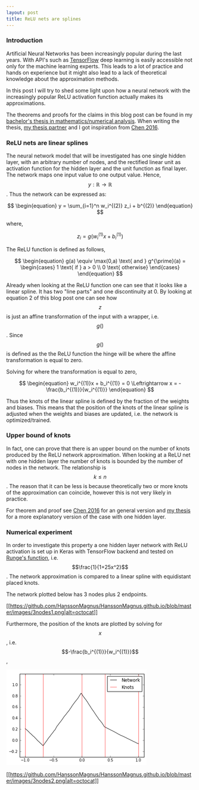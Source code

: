 ```yaml
---
layout: post
title: ReLU nets are splines
---
```


### Introduction

Artificial Neural Networks has been increasingly popular during the last years. With API's such as [TensorFlow](https://www.tensorflow.org/) deep learning is easily accessible not only for the machine learning experts. This leads to a lot of practice and hands on experience but it might also lead to a lack of theoretical knowledge about the approximation methods.

In this post I will try to shed some light upon how a neural network with the increasingly popular ReLU activation function actually makes its approximations.

The theorems and proofs for the claims in this blog post can be found in my [bachelor's thesis in mathematics/numerical analysis](link). When writing the thesis, [my thesis partner](https://github.com/dachrillz) and I got inspiration from [Chen 2016](https://arxiv.org/pdf/1611.09448.pdf).

### ReLU nets are linear splines

The neural network model that will be investigated has one single hidden layer, with an arbitrary number of nodes, and the rectified linear unit as activation function for the hidden layer and the unit function as final layer. The network maps one input value to one output value. Hence, $$y: \mathbb{R} \rightarrow \mathbb{R}$$. Thus the network can be expressed as:

$$
\begin{equation}
    y = \sum_{i=1}^n w_i^{(2)} z_i + b^{(2)}
\end{equation}
$$

where,

$$
\begin{equation}
    z_i = g(w_i^{(1)}x + b_i^{(1)})
\end{equation}
$$

The ReLU function is defined as follows,

$$
\begin{equation}
    g(a) \equiv \max(0,a) \text{ and } g^{\prime}(a) =         \begin{cases}
            1 \text{ if } a > 0 \\
            0 \text{ otherwise}
        \end{cases}
\end{equation}
$$

Already when looking at the ReLU function one can see that it looks like a linear spline. It has two "line parts" and one discontinuity at 0. By looking at equation 2 of this blog post one can see how $$z$$ is just an affine transformation of the input with a wrapper, i.e. $$g()$$. Since $$g()$$ is defined as the the ReLU function the hinge will be where the affine transformation is equal to zero.

Solving for where the transformation is equal to zero,

$$
\begin{equation}
    w_i^{(1)}x + b_i^{(1)} = 0 \Leftrightarrow x = -\frac{b_i^{(1)}}{w_i^{(1)}}
\end{equation}
$$

Thus the knots of the linear spline is defined by the fraction of the weights and biases. This means that the position of the knots of the linear spline is adjusted when the weights and biases are updated, i.e. the network is optimized/trained.

### Upper bound of knots
In fact, one can prove that there is an upper bound on the number of knots produced by the ReLU network approximation. When looking at a ReLU net with one hidden layer the number of knots is bounded by the number of nodes in the network. The relationship is $$k \leq n$$. The reason that it can be less is because theoretically two or more knots of the approximation can coincide, however this is not very likely in practice.

For theorem and proof see [Chen 2016](https://arxiv.org/pdf/1611.09448.pdf) for an general version and [my thesis](link) for a more explanatory version of the case with one hidden layer.

### Numerical experiment
In order to investigate this property a one hidden layer network with ReLU activation is set up in Keras with TensorFlow backend and tested on [Runge's function](https://en.wikipedia.org/wiki/Runge%27s_phenomenon), i.e. $$\frac{1}{1+25x^2}$$. The network approximation is compared to a linear spline with equidistant placed knots.

The network plotted below has 3 nodes plus 2 endpoints.

[[https://github.com/HanssonMagnus/HanssonMagnus.github.io/blob/master/images/3nodes1.png|alt=octocat]]

Furthermore, the position of the knots are plotted by solving for $$x$$, i.e. $$-\frac{b_i^{(1)}}{w_i^{(1)}}$$,

![My image](images/3nodes2.png)

[[https://github.com/HanssonMagnus/HanssonMagnus.github.io/blob/master/images/3nodes2.png|alt=octocat]]
